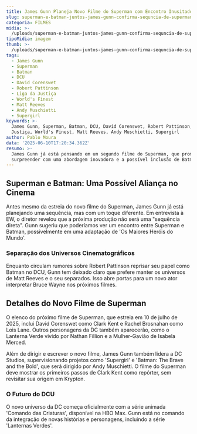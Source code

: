 ```yaml
---
title: James Gunn Planeja Novo Filme do Superman com Encontro Inusitado
slug: superman-e-batman-juntos-james-gunn-confirma-sequncia-de-superman
categoria: FILMES
midia: >-
  /uploads/superman-e-batman-juntos-james-gunn-confirma-sequncia-de-superman-thumb.png
tipoMidia: imagem
thumb: >-
  /uploads/superman-e-batman-juntos-james-gunn-confirma-sequncia-de-superman-thumb.png
tags:
  - James Gunn
  - Superman
  - Batman
  - DCU
  - David Corenswet
  - Robert Pattinson
  - Liga da Justiça
  - World's Finest
  - Matt Reeves
  - Andy Muschietti
  - Supergirl
keywords: >-
  James Gunn, Superman, Batman, DCU, David Corenswet, Robert Pattinson, Liga da
  Justiça, World's Finest, Matt Reeves, Andy Muschietti, Supergirl
author: Pablo Moura
data: '2025-06-10T17:20:34.362Z'
resumo: >-
  James Gunn já está pensando em um segundo filme do Superman, que promete
  surpreender com uma abordagem inovadora e a possível inclusão de Batman.
---
```


## Superman e Batman: Uma Possível Aliança no Cinema

Antes mesmo da estreia do novo filme do Superman, James Gunn já está planejando uma sequência, mas com um toque diferente. Em entrevista à EW, o diretor revelou que a próxima produção não será uma "sequência direta". Gunn sugeriu que poderíamos ver um encontro entre Superman e Batman, possivelmente em uma adaptação de 'Os Maiores Heróis do Mundo'.

### Separação dos Universos Cinematográficos

Enquanto circulam rumores sobre Robert Pattinson reprisar seu papel como Batman no DCU, Gunn tem deixado claro que prefere manter os universos de Matt Reeves e o seu separados. Isso abre portas para um novo ator interpretar Bruce Wayne nos próximos filmes.

## Detalhes do Novo Filme de Superman

O elenco do próximo filme de Superman, que estreia em 10 de julho de 2025, inclui David Corenswet como Clark Kent e Rachel Brosnahan como Lois Lane. Outros personagens da DC também aparecerão, como o Lanterna Verde vivido por Nathan Fillion e a Mulher-Gavião de Isabela Merced.

Além de dirigir e escrever o novo filme, James Gunn também lidera a DC Studios, supervisionando projetos como 'Supergirl' e 'Batman: The Brave and the Bold', que será dirigido por Andy Muschietti. O filme do Superman deve mostrar os primeiros passos de Clark Kent como repórter, sem revisitar sua origem em Krypton.

### O Futuro do DCU

O novo universo da DC começa oficialmente com a série animada 'Comando das Criaturas', disponível na HBO Max. Gunn está no comando da integração de novas histórias e personagens, incluindo a série 'Lanternas Verdes'.
